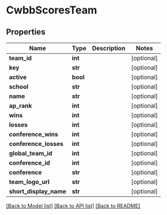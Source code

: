 # CwbbScoresTeam

## Properties
Name | Type | Description | Notes
------------ | ------------- | ------------- | -------------
**team_id** | **int** |  | [optional] 
**key** | **str** |  | [optional] 
**active** | **bool** |  | [optional] 
**school** | **str** |  | [optional] 
**name** | **str** |  | [optional] 
**ap_rank** | **int** |  | [optional] 
**wins** | **int** |  | [optional] 
**losses** | **int** |  | [optional] 
**conference_wins** | **int** |  | [optional] 
**conference_losses** | **int** |  | [optional] 
**global_team_id** | **int** |  | [optional] 
**conference_id** | **int** |  | [optional] 
**conference** | **str** |  | [optional] 
**team_logo_url** | **str** |  | [optional] 
**short_display_name** | **str** |  | [optional] 

[[Back to Model list]](../README.md#documentation-for-models) [[Back to API list]](../README.md#documentation-for-api-endpoints) [[Back to README]](../README.md)

